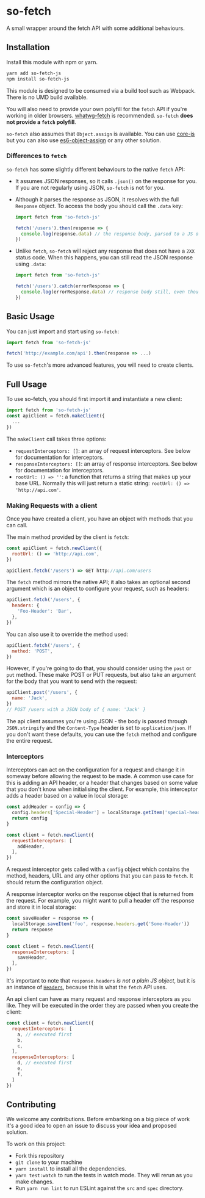 # so-fetch

A small wrapper around the fetch API with some additional behaviours.

## Installation

Install this module with npm or yarn.

```bash
yarn add so-fetch-js
npm install so-fetch-js
```

This module is designed to be consumed via a build tool such as Webpack. There is no UMD build available.

You will also need to provide your own polyfill for the `fetch` API if you're working in older browsers. [whatwg-fetch](https://www.npmjs.com/package/whatwg-fetch) is recommended. `so-fetch` __does not provide a `fetch` polyfill__.

`so-fetch` also assumes that `Object.assign` is available. You can use [core-js](https://github.com/zloirock/core-js) but you can also use [es6-object-assign](https://www.npmjs.com/package/es6-object-assign) or any other solution.

### Differences to `fetch`

`so-fetch` has some slightly different behaviours to the native `fetch` API:

- It assumes JSON responses, so it calls `.json()` on the response for you. If you are not regularly using JSON, `so-fetch` is not for you.
- Although it parses the response as JSON, it resolves with the full `Response` object. To access the body you should call the `.data` key:

    ```js
    import fetch from 'so-fetch-js'

    fetch('/users').then(response => {
      console.log(response.data) // the response body, parsed to a JS object
    })
    ```

- Unlike `fetch`, `so-fetch` will reject any response that does not have a `2XX` status code. When this happens, you can still read the JSON response using `.data`:

    ```js    
    import fetch from 'so-fetch-js'

    fetch('/users').catch(errorResponse => {
      console.log(errorResponse.data) // response body still, even though the request failed
    })
    ```

## Basic Usage

You can just import and start using `so-fetch`:

```js
import fetch from 'so-fetch-js'

fetch('http://example.com/api').then(response => ...)
```

To use `so-fetch`'s more advanced features, you will need to create clients.

## Full Usage

To use so-fetch, you should first import it and instantiate a new client:

```js
import fetch from 'so-fetch-js'
const apiClient = fetch.makeClient({
  ...
})
```

The `makeClient` call takes three options:

- `requestInterceptors: []`: an array of request interceptors. See below for documentation for interceptors.
- `responseInterceptors: []`: an array of response interceptors. See below for documentation for interceptors.
- `rootUrl: () => ''`: a function that returns a string that makes up your base URL. Normally this will just return a static string: `rootUrl: () => 'http://api.com'`.

### Making Requests with a client

Once you have created a client, you have an object with methods that you can call.

The main method provided by the client is `fetch`:

```js
const apiClient = fetch.newClient({
  rootUrl: () => 'http://api.com',
})

apiClient.fetch('/users') => GET http://api.com/users
```

The `fetch` method mirrors the native API; it also takes an optional second argument which is an object to configure your request, such as headers:

```js
apiClient.fetch('/users', {
  headers: {
    'Foo-Header': 'Bar',
  },
})
```

You can also use it to override the method used:

```js
apiClient.fetch('/users', {
  method: 'POST',
})
```

However, if you're going to do that, you should consider using the `post` or `put` method. These make POST or PUT requests, but also take an argument for the body that you want to send with the request:

```js
apiClient.post('/users', {
  name: 'Jack',
})
// POST /users with a JSON body of { name: 'Jack' }
```

The api client assumes you're using JSON - the body is passed through `JSON.stringify` and the `Content-Type` header is set to `application/json`. If you don't want these defaults, you can use the `fetch` method and configure the entire request.

### Interceptors

Interceptors can act on the configuration for a request and change it in someway before allowing the request to be made. A common use case for this is adding an API header, or a header that changes based on some value that you don't know when initialising the client. For example, this interceptor adds a header based on a value in local storage:

```js
const addHeader = config => {
  config.headers['Special-Header'] = localStorage.getItem('special-header')
  return config
}

const client = fetch.newClient({
  requestInterceptors: [
    addHeader,
  ],
})
```

A request interceptor gets called with a `config` object which contains the method, headers, URL and any other options that you can pass to `fetch`. It should return the configuration object.

A response interceptor works on the response object that is returned from the request. For example, you might want to pull a header off the response and store it in local storage:

```js
const saveHeader = response => {
  localStorage.saveItem('foo', response.headers.get('Some-Header'))
  return response
}

const client = fetch.newClient({
  responseInterceptors: [
    saveHeader,
  ],
})
```

It's important to note that `response.headers` _is not a plain JS object_, but it is an instance of [`Headers`](https://developer.mozilla.org/en-US/docs/Web/API/Headers), because this is what the `fetch` API uses.

An api client can have as many request and response interceptors as you like. They will be executed in the order they are passed when you create the client:

```js
const client = fetch.newClient({
  requestInterceptors: [
    a, // executed first
    b,
    c,
  ],
  responseInterceptors: [
    d, // executed first
    e,
    f,
  ]
})
```


## Contributing

We welcome any contributions. Before embarking on a big piece of work it's a good idea to open an issue to discuss your idea and proposed solution.

To work on this project:

- Fork this repository
- `git clone` to your machine
- `yarn install` to install all the dependencies.
- `yarn test:watch` to run the tests in watch mode. They will rerun as you make changes.
- Run `yarn run lint` to run ESLint against the `src` and `spec` directory.
